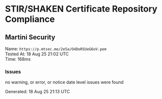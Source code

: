 # STIR/SHAKEN Certificate Repository Compliance

## Martini Security

Name: `https://p.mtsec.me/2e5a/O4DoRSUeG6oV.pem`\
Tested At: 18 Aug 25 21:02 UTC\
Time: 168ms

### Issues

no warning, or error, or notice date level issues were found

Generated: 18 Aug 25 21:13 UTC